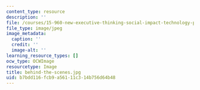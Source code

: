 ```yaml
---
content_type: resource
description: ''
file: /courses/15-960-new-executive-thinking-social-impact-technology-projects-fall-2017-spring-2018/b7bdd116fcb9a56111c314b756d64b48_behind-the-scenes.jpg
file_type: image/jpeg
image_metadata:
  caption: ''
  credit: ''
  image-alt: ''
learning_resource_types: []
ocw_type: OCWImage
resourcetype: Image
title: behind-the-scenes.jpg
uid: b7bdd116-fcb9-a561-11c3-14b756d64b48
---
```

